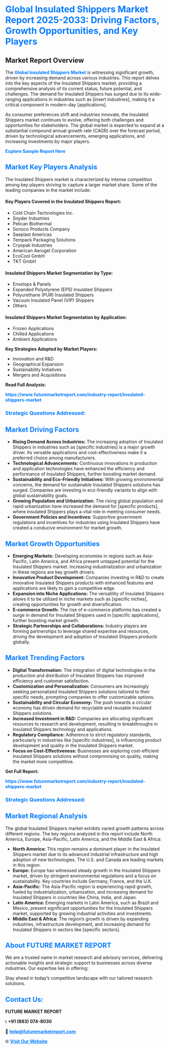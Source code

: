 <h1 style="color: #007BFF;">Global Insulated Shippers Market Report 2025-2033: Driving Factors, Growth Opportunities, and Key Players</h1>

<section id="overview">
<h2>Market Report Overview</h2>
<p>The <a href="https://www.futuremarketreport.com/industry-report/insulated-shippers-market" style="color: #007BFF; text-decoration: none;"><strong>Global Insulated Shippers Market</strong></a> is witnessing significant growth, driven by increasing demand across various industries. This report delves into the key aspects of the Insulated Shippers market, providing a comprehensive analysis of its current status, future potential, and challenges. The demand for Insulated Shippers has surged due to its wide-ranging applications in industries such as [insert industries], making it a critical component in modern-day [applications].</p>
<p>As consumer preferences shift and industries innovate, the Insulated Shippers market continues to evolve, offering both challenges and opportunities for stakeholders. The global market is expected to expand at a substantial compound annual growth rate (CAGR) over the forecast period, driven by technological advancements, emerging applications, and increasing investments by major players.</p>
</section>

<section id="overview">
<p><a href="https://www.futuremarketreport.com/request-sample/reportId=59273" style="color: #007BFF; text-decoration: none;"><strong>Explore Sample Report Here</strong></a></p>
</section>

<section id="key-players">
<h2 style="color: #007BFF;">Market Key Players Analysis</h2>
<p>The Insulated Shippers market is characterized by intense competition among key players striving to capture a larger market share. Some of the leading companies in the market include:</p>
<h4>Key Players Covered in the Insulated Shippers Report:</h4>
<ul><li>Cold Chain Technologies Inc.</li><li>Snyder Industries</li><li>Pelican Biothermal</li><li>Sonoco Products Company</li><li>Saeplast Americas</li><li>Tempack Packaging Solutions</li><li>Cryopak Industries</li><li>American Aerogel Corporation</li><li>EcoCool GmbH</li><li>TKT GmbH</li></ul>
<h4>Insulated Shippers Market Segmentation by Type:</h4>
<ul><li>Envelops &amp; Panels</li><li>Expanded Polystyrene (EPS) Insulated Shippers</li><li>Polyurethane (PUR) Insulated Shippers</li><li>Vacuum Insulated Panel (VIP) Shippers</li><li>Others</li></ul>

<h4>Insulated Shippers Market Segmentation by Application:</h4>
<ul><li>Frozen Applications</li><li>Chilled Applications</li><li>Ambient Applications</li></ul>
<p><strong>Key Strategies Adopted by Market Players:</strong></p>
<ul>
<li>Innovation and R&D</li>
<li>Geographical Expansion</li>
<li>Sustainability Initiatives</li>
<li>Mergers and Acquisitions</li>
</ul>
</section>

<section>
<p><strong>Read Full Analysis: </strong></p><a href="https://www.futuremarketreport.com/industry-report/insulated-shippers-market" style="color: #007BFF; text-decoration: none;"><strong>https://www.futuremarketreport.com/industry-report/insulated-shippers-market</strong></a>
<h3 style="color: #007BFF;">Strategic Questions Addressed:</h3>
</section>

<section id="driving-factors">
<h2 style="color: #007BFF;">Market Driving Factors</h2>
<ul>
<li><strong>Rising Demand Across Industries:</strong> The increasing adoption of Insulated Shippers in industries such as [specific industries] is a major growth driver. Its versatile applications and cost-effectiveness make it a preferred choice among manufacturers.</li>
<li><strong>Technological Advancements:</strong> Continuous innovations in production and application technologies have enhanced the efficiency and performance of Insulated Shippers, further boosting market demand.</li>
<li><strong>Sustainability and Eco-Friendly Initiatives:</strong> With growing environmental concerns, the demand for sustainable Insulated Shippers solutions has surged. Companies are investing in eco-friendly variants to align with global sustainability goals.</li>
<li><strong>Growing Population and Urbanization:</strong> The rising global population and rapid urbanization have increased the demand for [specific products], where Insulated Shippers plays a vital role in meeting consumer needs.</li>
<li><strong>Government Policies and Incentives:</strong> Supportive government regulations and incentives for industries using Insulated Shippers have created a conducive environment for market growth.</li>
</ul>
</section>

<section id="growth-opportunities">
<h2 style="color: #007BFF;">Market Growth Opportunities</h2>
<ul>
<li><strong>Emerging Markets:</strong> Developing economies in regions such as Asia-Pacific, Latin America, and Africa present untapped potential for the Insulated Shippers market. Increasing industrialization and urbanization in these regions are key growth drivers.</li>
<li><strong>Innovative Product Development:</strong> Companies investing in R&D to create innovative Insulated Shippers products with enhanced features and applications are likely to gain a competitive edge.</li>
<li><strong>Expansion into Niche Applications:</strong> The versatility of Insulated Shippers allows it to be utilized in niche markets such as [specific niches], creating opportunities for growth and diversification.</li>
<li><strong>E-commerce Growth:</strong> The rise of e-commerce platforms has created a surge in demand for Insulated Shippers used in [specific applications], further boosting market growth.</li>
<li><strong>Strategic Partnerships and Collaborations:</strong> Industry players are forming partnerships to leverage shared expertise and resources, driving the development and adoption of Insulated Shippers products globally.</li>
</ul>
</section>

<section id="trending-factors">
<h2 style="color: #007BFF;">Market Trending Factors</h2>
<ul>
<li><strong>Digital Transformation:</strong> The integration of digital technologies in the production and distribution of Insulated Shippers has improved efficiency and customer satisfaction.</li>
<li><strong>Customization and Personalization:</strong> Consumers are increasingly seeking personalized Insulated Shippers solutions tailored to their specific needs, prompting companies to offer customizable options.</li>
<li><strong>Sustainability and Circular Economy:</strong> The push towards a circular economy has driven demand for recyclable and reusable Insulated Shippers solutions.</li>
<li><strong>Increased Investment in R&D:</strong> Companies are allocating significant resources to research and development, resulting in breakthroughs in Insulated Shippers technology and applications.</li>
<li><strong>Regulatory Compliance:</strong> Adherence to strict regulatory standards, particularly in industries like [specific industries], is influencing product development and quality in the Insulated Shippers market.</li>
<li><strong>Focus on Cost-Effectiveness:</strong> Businesses are exploring cost-efficient Insulated Shippers solutions without compromising on quality, making the market more competitive.</li>
</ul>
</section>

<section>
<p><strong>Get Full Report: </strong></p><a href="https://www.futuremarketreport.com/industry-report/insulated-shippers-market" style="color: #007BFF; text-decoration: none;"><strong>https://www.futuremarketreport.com/industry-report/insulated-shippers-market</strong></a>
<h3 style="color: #007BFF;">Strategic Questions Addressed:</h3>
</section>


<section id="regional-analysis">
<h2 style="color: #007BFF;">Market Regional Analysis</h2>
<p>The global Insulated Shippers market exhibits varied growth patterns across different regions. The key regions analyzed in this report include North America, Europe, Asia-Pacific, Latin America, and the Middle East & Africa:</p>
<ul>
<li><strong>North America:</strong> This region remains a dominant player in the Insulated Shippers market due to its advanced industrial infrastructure and high adoption of new technologies. The U.S. and Canada are leading markets in this region.</li>
<li><strong>Europe:</strong> Europe has witnessed steady growth in the Insulated Shippers market, driven by stringent environmental regulations and a focus on sustainability. Key countries include Germany, France, and the U.K.</li>
<li><strong>Asia-Pacific:</strong> The Asia-Pacific region is experiencing rapid growth, fueled by industrialization, urbanization, and increasing demand for Insulated Shippers in countries like China, India, and Japan.</li>
<li><strong>Latin America:</strong> Emerging markets in Latin America, such as Brazil and Mexico, present significant opportunities for the Insulated Shippers market, supported by growing industrial activities and investments.</li>
<li><strong>Middle East & Africa:</strong> The region’s growth is driven by expanding industries, infrastructure development, and increasing demand for Insulated Shippers in sectors like [specific sectors].</li>
</ul>
</section>

<footer>
<h2 style="color: #007BFF;">About FUTURE MARKET REPORT</h2>
<p>We are a trusted name in market research and advisory services, delivering actionable insights and strategic support to businesses across diverse industries. Our expertise lies in offering:</p>

<p>Stay ahead in today’s competitive landscape with our tailored research solutions.</p>

<h2 style="color: #007BFF;">Contact Us:</h2>
<p><strong>FUTURE MARKET REPORT</strong></p>
<p>📞 <strong>+91 (883) 074-8030</strong></p>
<p>📧 <strong><a href="mailto:help@futuremarketreport.com" style="color: #007BFF;">help@futuremarketreport.com</a></strong></p>
<p>🌐 <strong><a href="https://www.futuremarketreport.com/" style="color: #007BFF;">Visit Our Website</a></strong></p>
</footer>